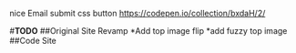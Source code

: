 nice Email submit css button
https://codepen.io/collection/bxdaH/2/

#__TODO__
##Original Site Revamp
*Add top image flip
*add fuzzy top image
##Code Site